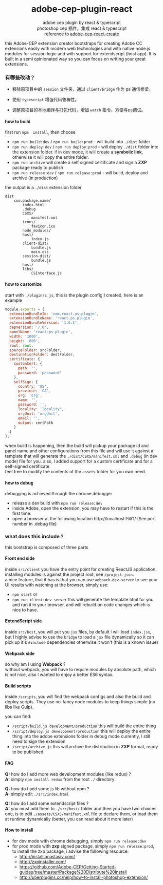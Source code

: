 <h1 align="center">adobe-cep-plugin-react</h1>

<div align="center">
  adobe cep plugin by react & typescript
</div>

<div align="center">
  photoshop cep 插件，集成 react & typescript
</div>

<div align="center">
  reference to 
  <a href="https://github.com/HendrixString/adobe-cep-react-create">
    adobe-cep-react-create
  </a>
</div>

this Adobe-CEP extension creator bootstraps for creating Adobe CC extensions easily with
modern web technologies and with native node.js modules for session logic
and with support for extendscript (host app). It is built in a semi opinionated
way so you can focus on writing your great extensions.


### 有哪些改动？
- 移除原项目中的 `session` 文件夹，通过 `client/bridge` 作为 ps 通信桥梁。

- 使用 `typescript` 增强代码鲁棒性。

- 调整原项目的本地编译与打包代码，增加 `watch` 指令，方便与ps调试。

#### how to build
first run `npm  install`, then choose  
- `npm run build:dev` / `npm run build:prod` - will build into `./dist` folder
- `npm run deploy:dev` / `npm run deploy:prod` - will deploy `./dist` folder into the extension folder.
if in dev mode, it will create a **symbolic link**, otherwise it will copy the entire folder.
- `npm run archive` will create a self signed certificate and sign a **ZXP** package ready to publish
- `npm run release:dev` / `npm run release:prod` - will build, deploy and archive (in production)

the output is a `./dist` extension folder
```
dist
    com.package.name/
        index.html
        .debug
        CSXS/
            manifest.xml
        icons/
            favicon.ico    
        node_modules/
        host/
            index.js
        client-dist/
            bundle.js
            main.css
        session-dist/
            bundle.js
        host/
        libs/
            CSInterface.js
```

#### how to customize
start with `./pluginrc.js`, this is the plugin config I created, here is an example
```javascript
module.exports = {
  extensionBundleId: 'com.react.ps.plugin',
  extensionBundleName: 'react.ps.plugin',
  extensionBundleVersion: '1.0.1',
  cepVersion: '7.0',
  panelName: 'react-ps-plugin',
  width: '1000',
  height: '800',
  root: root,
  sourceFolder: srcFolder,
  destinationFolder: destFolder,
  certificate: {
    customCert: {
      path: '',
      password: 'password'
    },
    selfSign: {
      country: 'US',
      province: 'CA',
      org: 'org',
      name: '',
      password: '',
      locality: 'locality',
      orgUnit: 'orgUnit',
      email: '',
      output: certPath
    }
  }
};
```
when build is happening, then the build will pickup your package id and panel name
and other configurations from this file and will use it against a template that will
generate the `./dist/CSXS/manifest.xml` and `.debug` (in dev mode) file for you.
also, I added support for a custom certificate and for a self-signed certificate.  
feel free to modify the contents of the `assets` folder for you own need.

#### how to debug
debugging is achieved through the chrome debugger
- release a dev build with `npm run release:dev`
- inside Adobe, open the extension, you may have to restart if this is the first time.
- open a browser at the following location http://localhost:`PORT`/ (See port number in .debug file)

### what does this include ?
this bootstrap is composed of three parts

#### Front end side
inside `src/client` you have the entry point for creating ReactJS application.
installing modules is against the project root, see `/project.json`.  
a nice feature, that it has is that you can use `webpack-dev-server` to see
your UI results with watching at the browser, simply use:
- `npm start` or
- `npm run client:dev-server`
this will generate the template html for you and run it in your browser,
and will rebuild on code changes which is nice to have.

#### ExtendScript side
inside `src/host`, you will put you `jsx` files, by default I will load `index.jsx`,
but I highly advise to use the `bridge` to load a `jsx` file dynamically so it can pick
up it's `#include` dependencies otherwise it won't (this is a known issue)

#### Webpack side
so why am I using **Webpack** ?  
without webpack, you will have to require modules by absolute path, which is not nice,
also I wanted to enjoy a better ES6 syntax.

#### Build scripts
inside `/scripts`, you will find the webpack configs and also the build and deploy
scripts. They use no-fancy node modules to keep things simple (no libs like Gulp).

you can find:  
- `/script/build.js development/production` this will build the entire thing
- `/script/deploy.js development/production` this will deploy the entire thing into
the adobe extensions folder in debug mode currently, I still need to sign the extension
- `/script/archive.js` this will archive the distribution in **ZXP** format, ready to be published

#### FAQ
**Q:** how do I add more web development modules (like redux) ?  
**A:** simply `npm install redux` from the root `./` directory  

**Q:** how do I add some js lib without npm ?  
**A:** simply edit `./src/index.html`  

**Q:** how do I add some extendscript files ?  
**A:** you must add them to `./src/host/` folder and then you have two choices. one, is to edit
`./assets/CSXS/manifest.xml` file to declare them, or load them at runtime dynamically (better, you can read
    about it more later)

#### How to install
- for dev mode with chrome debugging, simply `npm run release:dev`
- for prod mode with **zxp** signed package, simply `npm run release:prod`, to install the zxp package,
i advise the following resource:
    - http://install.anastasiy.com/
    - http://zxpinstaller.com/
    - https://github.com/Adobe-CEP/Getting-Started-guides/tree/master/Package%20Distribute%20Install
    - http://uberplugins.cc/help/how-to-install-photoshop-extension/
